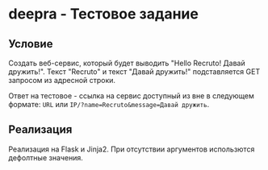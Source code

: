 # deepra - Тестовое задание
## Условие

Создать веб-сервис, который будет выводить "Hello Recruto! Давай дружить!".
Текст "Recruto" и текст "Давай дружить!" подставляется GET запросом из
адресной строки.

Ответ на тестовое - ссылка на сервис доступный из вне в следующем формате:
`URL` или `IP/?name=Recruto&message=Давай дружить`.

## Реализация
Реализация на Flask и Jinja2. При отсутствии аргументов использются 
дефолтные значения.
